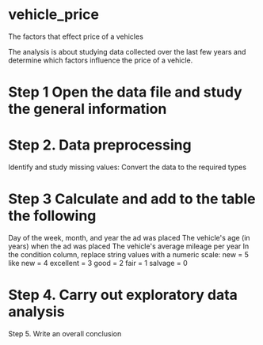 # vehicle_price
The factors that effect price of a vehicles

The analysis is about studying data collected over the last few years and determine which factors influence the price of a vehicle.

# Step 1 Open the data file and study the general information

# Step 2. Data preprocessing
Identify and study missing values:
Convert the data to the required types

# Step 3 Calculate and add to the table the following
Day of the week, month, and year the ad was placed
The vehicle's age (in years) when the ad was placed
The vehicle's average mileage per year
In the condition column, replace string values with a numeric scale:
new = 5
like new = 4
excellent = 3
good = 2
fair = 1
salvage = 0

# Step 4. Carry out exploratory data analysis

Step 5. Write an overall conclusion
